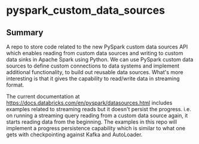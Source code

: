 # pyspark_custom_data_sources

## Summary
A repo to store code related to the new PySpark custom data sources API which enables reading from custom data sources and writing to custom data sinks in Apache Spark using Python. We can use PySpark custom data sources to define custom connections to data systems and implement additional functionality, to build out reusable data sources. What's more interesting is that it gives the capability to read/write data in streaming format.

The current documentation at https://docs.databricks.com/en/pyspark/datasources.html includes examples related to streaming reads but it doesn't persist the progress. i.e. on running a streaming query reading from a custom data source again, it starts reading data from the beginning. The examples in this repo will implement a progress persistence capability which is similar to what one gets with checkpointing against Kafka and AutoLoader.
